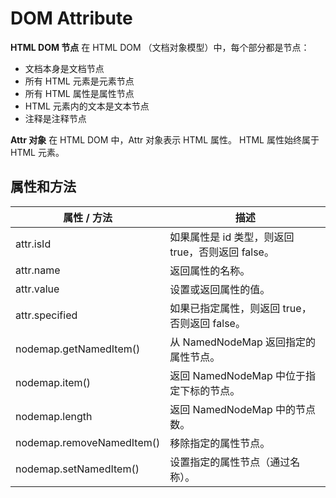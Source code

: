 # DOM Attribute

**HTML DOM 节点**
在 HTML DOM （文档对象模型）中，每个部分都是节点：

- 文档本身是文档节点
- 所有 HTML 元素是元素节点
- 所有 HTML 属性是属性节点
- HTML 元素内的文本是文本节点
- 注释是注释节点

**Attr 对象**
在 HTML DOM 中，Attr 对象表示 HTML 属性。
HTML 属性始终属于 HTML 元素。

## 属性和方法

| 属性 / 方法               | 描述                                              |
| ------------------------- | ------------------------------------------------- |
| attr.isId                 | 如果属性是 id 类型，则返回 true，否则返回 false。 |
| attr.name                 | 返回属性的名称。                                  |
| attr.value                | 设置或返回属性的值。                              |
| attr.specified            | 如果已指定属性，则返回 true，否则返回 false。     |
| nodemap.getNamedItem()    | 从 NamedNodeMap 返回指定的属性节点。              |
| nodemap.item()            | 返回 NamedNodeMap 中位于指定下标的节点。          |
| nodemap.length            | 返回 NamedNodeMap 中的节点数。                    |
| nodemap.removeNamedItem() | 移除指定的属性节点。                              |
| nodemap.setNamedItem()    | 设置指定的属性节点（通过名称）。                  |
